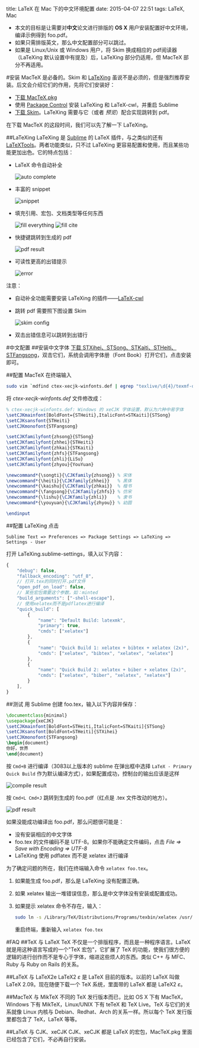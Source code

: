 title: LaTeX 在 Mac 下的中文环境配置
date: 2015-04-07 22:51
tags: LaTeX, Mac

* 本文的目标是让需要对**中文**论文进行排版的 **OS X** 用户安装配置好中文环境，编译示例得到 foo.pdf。
* 如果只需排版英文，那么中文配置部分可以跳过。
* 如果是 Linux/Unix 或 Windows 用户，将 Skim 换成相应的 pdf阅读器（LaTeXing 默认设置中有提及）后，LaTeXing 部分仍适用，但 MacTeX 部分不再适用。

<!--- SUMMARY_END -->

#安装
MacTeX 是必备的。Skim 和 [LaTeXing](http://www.latexing.com/features.html) 虽说不是必须的，但是强烈推荐安装。后文会介绍它们的作用，先将它们安装好：

* [下载 MacTeX.pkg](http://mirror.ctan.org/systems/mac/mactex/MacTeX.pkg)
* 使用 [Package Control](https://packagecontrol.io/) 安装 LaTeXing 和 LaTeX-cwl，并重启 Sublime
* [下载 Skim](http://skim-app.sourceforge.net/)。LaTeXing 需要与它（或者 _预览_）配合实现跳转到 pdf。

在下载 MacTeX 的这段时间，我们可以先了解一下 LaTeXing。

##LaTeXing
LaTeXing 是 [Sublime](https://www.sublimetext.com/3) 的 LaTeX 插件，与之类似的还有 [LaTeXTools](https://packagecontrol.io/packages/LaTeXTools)。两者功能类似，只不过 LaTeXing 更容易配置和使用，而且某些功能更加出色。它的特点包括：

* LaTeX 命令自动补全

    ![auto complete](https://loggerhead.me/_images/latexing_autocomplete_1.png)

* 丰富的 snippet

    ![snippet](https://loggerhead.me/_images/snippet.png)

* 填充引用、宏包、文档类型等任何东西

    ![fill everything](https://loggerhead.me/_images/fill_everything.png)
    ![fill cite](https://loggerhead.me/_images/latexing_fill_cite.png)

* 快捷键跳转到生成的 pdf

    ![pdf result](https://loggerhead.me/_images/pdf_result.png)

* 可读性更高的出错提示

    ![error](https://loggerhead.me/_images/error.png)

注意：

* 自动补全功能需要安装 LaTeXing 的插件——[LaTeX-cwl](https://packagecontrol.io/packages/LaTeX-cwl)
* 跳转 pdf 需要照下图设置 Skim

    ![skim config](https://loggerhead.me/_images/skim_config.png)

* 双击出错信息可以跳转到出错行

#中文配置
##安装中文字体
[下载 STXihei、STSong、STKaiti、STHeiti、STFangsong](https://coding.net/u/loggerhead/p/fonts/git/archive/master)，双击它们，系统会调用字体册（Font Book）打开它们，点击安装即可。

##配置 MacTeX
在终端输入

```bash
sudo vim `mdfind ctex-xecjk-winfonts.def | egrep "texlive/\d{4}/texmf-dist/tex/latex/ctex/fontset/ctex-xecjk-winfonts.def"`
```

将 _ctex-xecjk-winfonts.def_ 文件修改成：

```latex
% ctex-xecjk-winfonts.def: Windows 的 xeCJK 字体设置，默认为六种中易字体
\setCJKmainfont[BoldFont={STHeiti},ItalicFont=STKaiti]{STSong}
\setCJKsansfont{STHeiti}
\setCJKmonofont{STFangsong}

\setCJKfamilyfont{zhsong}{STSong}
\setCJKfamilyfont{zhhei}{STHeiti}
\setCJKfamilyfont{zhkai}{STKaiti}
\setCJKfamilyfont{zhfs}{STFangsong}
\setCJKfamilyfont{zhli}{LiSu}
\setCJKfamilyfont{zhyou}{YouYuan}

\newcommand*{\songti}{\CJKfamily{zhsong}} % 宋体
\newcommand*{\heiti}{\CJKfamily{zhhei}}   % 黑体
\newcommand*{\kaishu}{\CJKfamily{zhkai}}  % 楷书
\newcommand*{\fangsong}{\CJKfamily{zhfs}} % 仿宋
\newcommand*{\lishu}{\CJKfamily{zhli}}    % 隶书
\newcommand*{\youyuan}{\CJKfamily{zhyou}} % 幼圆

\endinput
```

##配置 LaTeXing
点击

```
Sublime Text => Preferences => Package Settings => LaTeXing => Settings - User
```

打开 LaTeXing.sublime-settings，填入以下内容：

```js
{
    "debug": false,
    "fallback_encoding": "utf_8",
    // 打开.tex的同时打开.pdf文件
    "open_pdf_on_load": false,
    // 某些宏包需要这个参数，如：minted
    "build_arguments": ["-shell-escape"],
    // 使用xelatex而不是pdflatex进行编译
    "quick_build": [
        {
            "name": "Default Build: latexmk",
            "primary": true,
            "cmds": ["xelatex"]
        },
        {
            "name": "Quick Build 1: xelatex + bibtex + xelatex (2x)",
            "cmds": ["xelatex", "bibtex", "xelatex", "xelatex"]
        },
        {
            "name": "Quick Build 2: xelatex + biber + xelatex (2x)",
            "cmds": ["xelatex", "biber", "xelatex", "xelatex"]
        }
    ],
}
```


##测试
用 Sublime 创建 foo.tex，输入以下内容并保存：

```latex
\documentclass{minimal}
\usepackage{xeCJK}
\setCJKmainfont[BoldFont=STHeiti,ItalicFont=STKaiti]{STSong}
\setCJKsansfont[BoldFont=STHeiti]{STXihei}
\setCJKmonofont{STFangsong}
\begin{document}
你好，世界
\end{document}
```

按 ``Cmd+B`` 进行编译（3083以上版本的 sublime 在弹出框中选择 ``LaTeX - Primary Quick Build`` 作为默认编译方式），如果配置成功，控制台的输出应该是这样

![compile result](https://loggerhead.me/_images/compile_result.png)

按 ``Cmd+L Cmd+J`` 跳转到生成的 foo.pdf（红点是 .tex 文件改动的地方）。

![pdf result](https://loggerhead.me/_images/pdf_result.png)

如果没能成功编译出 foo.pdf，那么问题很可能是：

* 没有安装相应的中文字体
* foo.tex 的文件编码不是 UTF-8。如果你不能确定文件编码，点击 _File => Save with Encoding => UTF-8_ 
* LaTeXing 使用 pdflatex 而不是 xelatex 进行编译

为了确定问题的所在，我们在终端输入命令 ``xelatex foo.tex``。

1. 如果能生成 foo.pdf，那么是 LaTeXing 没有配置正确。
2. 如果 xelatex 输出一堆错误信息，那么是中文字体没有安装或配置成功。
3. 如果提示 xelatex 命令不存在，输入： 

    ```bash
    sudo ln -s /Library/TeX/Distributions/Programs/texbin/xelatex /usr/xelatex
    ```

    重启终端，重新输入 ``xelatex foo.tex``

#FAQ
##TeX 与 LaTeX
TeX 不仅是一个排版程序，而且是一种程序语言。LaTeX 就是用这种语言写成的一个"TeX 宏包"，它扩展了 TeX 的功能，使我们很方便的逻辑的进行创作而不是专心于字体，缩进这些烦人的东西。类似 C++ 与 MFC、Ruby 与 Ruby on Rails 的关系。

##LaTeX 与 LaTeX2e
LaTeX2 $\varepsilon$ 是 LaTeX 目前的版本。以前的 LaTeX 叫做 LaTeX 2.09。现在随便下载一个 TeX 系统，里面带的 LaTeX 都是 LaTeX2 $\varepsilon$。

##MacTeX 与 MikTeX
不同的 TeX 发行版本而已，比如 OS X 下有 MacTeX，Windows 下有 MikTeX，Linux/UNIX 下有 teTeX 和 TeX Live。TeX 与它们的关系就像 Linux 内核与 Debian、Redhat、Arch 的关系一样。所以每个 TeX 发行版里都包含了 TeX，LaTeX 等等。

##LaTeX 与 CJK、xeCJK
CJK、xeCJK 都是 LaTeX 的宏包，MacTeX.pkg 里面已经包含了它们，不必再自行安装。

